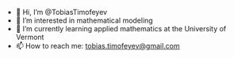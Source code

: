 - 👋 Hi, I’m @TobiasTimofeyev
- 👀 I’m interested in mathematical modeling
- 🌱 I’m currently learning applied mathematics at the University of Vermont
- 📫 How to reach me: tobias.timofeyev@gmail.com

<!---
TobiasTimofeyev/TobiasTimofeyev is a ✨ special ✨ repository because its `README.md` (this file) appears on your GitHub profile.
You can click the Preview link to take a look at your changes.
--->
